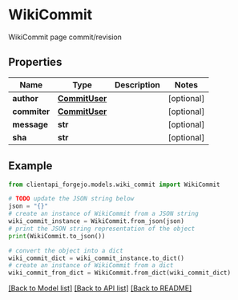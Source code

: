 # WikiCommit

WikiCommit page commit/revision

## Properties

Name | Type | Description | Notes
------------ | ------------- | ------------- | -------------
**author** | [**CommitUser**](CommitUser.md) |  | [optional] 
**commiter** | [**CommitUser**](CommitUser.md) |  | [optional] 
**message** | **str** |  | [optional] 
**sha** | **str** |  | [optional] 

## Example

```python
from clientapi_forgejo.models.wiki_commit import WikiCommit

# TODO update the JSON string below
json = "{}"
# create an instance of WikiCommit from a JSON string
wiki_commit_instance = WikiCommit.from_json(json)
# print the JSON string representation of the object
print(WikiCommit.to_json())

# convert the object into a dict
wiki_commit_dict = wiki_commit_instance.to_dict()
# create an instance of WikiCommit from a dict
wiki_commit_from_dict = WikiCommit.from_dict(wiki_commit_dict)
```
[[Back to Model list]](../README.md#documentation-for-models) [[Back to API list]](../README.md#documentation-for-api-endpoints) [[Back to README]](../README.md)


